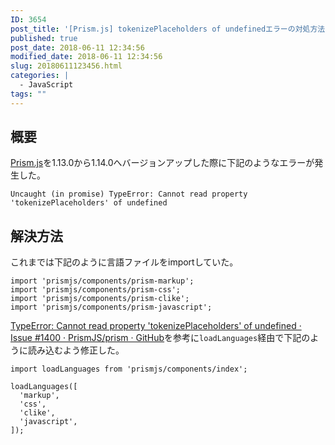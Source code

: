 ```yaml
---
ID: 3654
post_title: '[Prism.js] tokenizePlaceholders of undefinedエラーの対処方法'
published: true
post_date: 2018-06-11 12:34:56
modified_date: 2018-06-11 12:34:56
slug: 20180611123456.html
categories: |
  - JavaScript
tags: ""
---
```

## 概要
[Prism.js](https://prismjs.com/)を1.13.0から1.14.0へバージョンアップした際に下記のようなエラーが発生した。

```
Uncaught (in promise) TypeError: Cannot read property 'tokenizePlaceholders' of undefined
```

<!--more-->

## 解決方法

これまでは下記のように言語ファイルをimportしていた。

```language-js
import 'prismjs/components/prism-markup';
import 'prismjs/components/prism-css';
import 'prismjs/components/prism-clike';
import 'prismjs/components/prism-javascript';
```

[TypeError: Cannot read property 'tokenizePlaceholders' of undefined · Issue #1400 · PrismJS/prism · GitHub](https://github.com/PrismJS/prism/issues/1400)を参考に`loadLanguages`経由で下記のように読み込むよう修正した。

```language-js
import loadLanguages from 'prismjs/components/index';

loadLanguages([
  'markup',
  'css',
  'clike',
  'javascript',
]);
```